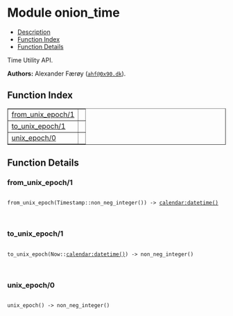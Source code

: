

# Module onion_time #
* [Description](#description)
* [Function Index](#index)
* [Function Details](#functions)

Time Utility API.

__Authors:__ Alexander Færøy ([`ahf@0x90.dk`](mailto:ahf@0x90.dk)).

<a name="index"></a>

## Function Index ##


<table width="100%" border="1" cellspacing="0" cellpadding="2" summary="function index"><tr><td valign="top"><a href="#from_unix_epoch-1">from_unix_epoch/1</a></td><td></td></tr><tr><td valign="top"><a href="#to_unix_epoch-1">to_unix_epoch/1</a></td><td></td></tr><tr><td valign="top"><a href="#unix_epoch-0">unix_epoch/0</a></td><td></td></tr></table>


<a name="functions"></a>

## Function Details ##

<a name="from_unix_epoch-1"></a>

### from_unix_epoch/1 ###

<pre><code>
from_unix_epoch(Timestamp::non_neg_integer()) -&gt; <a href="calendar.md#type-datetime">calendar:datetime()</a>
</code></pre>
<br />

<a name="to_unix_epoch-1"></a>

### to_unix_epoch/1 ###

<pre><code>
to_unix_epoch(Now::<a href="calendar.md#type-datetime">calendar:datetime()</a>) -&gt; non_neg_integer()
</code></pre>
<br />

<a name="unix_epoch-0"></a>

### unix_epoch/0 ###

<pre><code>
unix_epoch() -&gt; non_neg_integer()
</code></pre>
<br />

